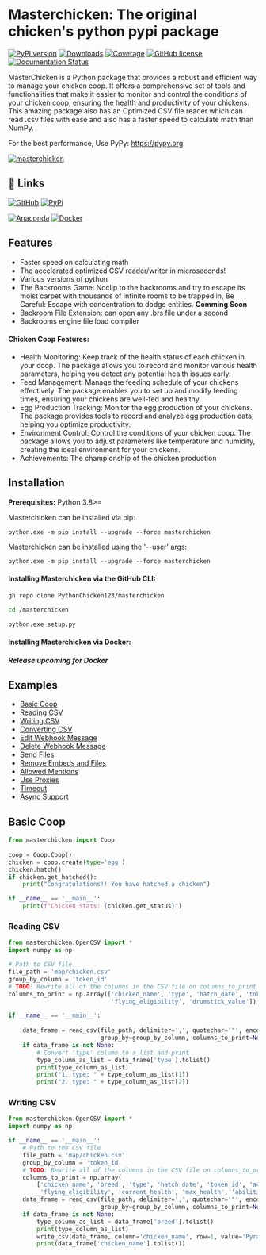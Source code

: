 
# Masterchicken: The original chicken's python pypi package

[![PyPI version](https://badge.fury.io/py/masterchicken.svg)](https://badge.fury.io/py/masterchicken)
[![Downloads](https://img.shields.io/badge/Downloads-50M%2B-blue)](https://pypi.org/project/masterchicken/#files)
[![Coverage](https://img.shields.io/badge/coverage-100%25-brightgreen)](https://organicchicken.netlify.app)
[![GitHub license](https://img.shields.io/badge/license-MIT-brightgreen.svg)](https://github.com/PythonChicken123/masterchicken/blob/main/LICENSE)
[![Documentation Status](https://readthedocs.org/projects/masterchicken/badge/?version=latest)](https://masterchicken.readthedocs.io/en/latest/?badge=latest)
      

MasterChicken is a Python package that provides a robust and efficient way to manage your chicken coop. It offers a comprehensive set of tools and functionalities that make it easier to monitor and control the conditions of your chicken coop, ensuring the health and productivity of your chickens. This amazing package also has an Optimized CSV file reader which can read .csv files with ease and also has a faster speed to calculate math than NumPy.

For the best performance, Use PyPy: https://pypy.org

[![masterchicken](./masterchicken.png)](https://pypi.org/project/masterchicken/)


## :link: Links
[![GitHub](https://img.shields.io/badge/github-%23121011.svg?style=for-the-badge&logo=github&logoColor=white)](https://github.com/PythonChicken123/masterchicken/)   [![PyPi](https://img.shields.io/badge/python-3670A0?style=for-the-badge&logo=python&logoColor=ffdd54)](https://github.com/PythonChicken123/masterchicken/)

[![Anaconda](https://img.shields.io/badge/Anaconda-%2344A833.svg?style=for-the-badge&logo=anaconda&logoColor=white)]()    [![Docker](https://img.shields.io/badge/docker-%230db7ed.svg?style=for-the-badge&logo=docker&logoColor=white)](https://hub.docker.com/r/pythonchicken123/masterchicken)


## Features

- Faster speed on calculating math
- The accelerated optimized CSV reader/writer in microseconds!
- Various versions of python
- The Backrooms Game: Noclip to the backrooms and try to escape its moist carpet with thousands of infinite rooms to be trapped in, Be Careful: Escape with concentration to dodge entities. **Comming Soon**
- Backroom File Extension: can open any .brs file under a second
- Backrooms engine file load compiler

#### Chicken Coop Features:
- Health Monitoring: Keep track of the health status of each chicken in your coop. The package allows you to record and monitor various health parameters, helping you detect any potential health issues early.
- Feed Management: Manage the feeding schedule of your chickens effectively. The package enables you to set up and modify feeding times, ensuring your chickens are well-fed and healthy.
- Egg Production Tracking: Monitor the egg production of your chickens. The package provides tools to record and analyze egg production data, helping you optimize productivity.
- Environment Control: Control the conditions of your chicken coop. The package allows you to adjust parameters like temperature and humidity, creating the ideal environment for your chickens.
- Achievements: The championship of the chicken production 

## Installation

**Prerequisites:**
Python 3.8>=

Masterchicken can be installed via pip:
```shell
python.exe -m pip install --upgrade --force masterchicken
```
Masterchicken can be installed using the '--user' args:
```shell
python.exe -m pip install --upgrade --force masterchicken
```
#### Installing Masterchicken via the GitHub CLI:
```bash
gh repo clone PythonChicken123/masterchicken
```
```bash
cd /masterchicken
```
```bash
python.exe setup.py
```
#### Installing Masterchicken via Docker:
##### Release upcoming for Docker

## Examples
* [Basic Coop](#basic-coop)
* [Reading CSV](#reading-csv)
* [Writing CSV](#writing-csv)
* [Converting CSV](#webhook-with-embedded-content)
* [Edit Webhook Message](#edit-webhook-messages)
* [Delete Webhook Message](#delete-webhook-messages)
* [Send Files](#send-files)
* [Remove Embeds and Files](#remove-embeds-and-files)
* [Allowed Mentions](#allowed-mentions)
* [Use Proxies](#use-proxies)
* [Timeout](#timeout)
* [Async Support](#async-support)


## Basic Coop

```python
from masterchicken import Coop
   
coop = Coop.Coop()
chicken = coop.create(type='egg')
chicken.hatch()
if chicken.get_hatched():
    print("Congratulations!! You have hatched a chicken")

if __name__ == '__main__':
    print(f"Chicken Stats: {chicken.get_status}")
```

### Reading CSV

```python
from masterchicken.OpenCSV import *
import numpy as np

# Path to CSV file
file_path = 'map/chicken.csv'
group_by_column = 'token_id'
# TODO: Rewrite all of the columns in the CSV file on columns_to_print
columns_to_print = np.array(['chicken_name', 'type', 'hatch_date', 'token_id', 'achievements', 'collections',
                             'flying_eligibility', 'drumstick_value'])

if __name__ == '__main__':
    
    data_frame = read_csv(file_path, delimiter=',', quotechar='"', encoding='utf-8', skiprows=0,
                          group_by=group_by_column, columns_to_print=None, group_entire_print=False)
    if data_frame is not None:
        # Convert 'type' column to a list and print
        type_column_as_list = data_frame['type'].tolist()
        print(type_column_as_list)
        print("1. type: " + type_column_as_list[1])
        print("2. type: " + type_column_as_list[2])

```

### Writing CSV

```python
from masterchicken.OpenCSV import *
import numpy as np

if __name__ == '__main__':
    # Path to the CSV file
    file_path = 'map/chicken.csv'
    group_by_column = 'token_id'
    # TODO: Rewrite all of the columns in the CSV file on columns_to_print
    columns_to_print = np.array(
        ['chicken_name', 'breed', 'type', 'hatch_date', 'token_id', 'achievements', 'collections',
         'flying_eligibility', 'current_health', 'max_health', 'abilities', 'age'])
    data_frame = read_csv(file_path, delimiter=',', quotechar='"', encoding='utf-8', skiprows=0,
                          group_by=group_by_column, columns_to_print=None, group_entire_print=False)
    if data_frame is not None:
        type_column_as_list = data_frame['breed'].tolist()
        print(type_column_as_list)
        write_csv(data_frame, column='chicken_name', row=1, value='Pyrastra', file_path=file_path)
        print(data_frame['chicken_name'].tolist())

```
